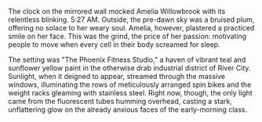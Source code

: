 The clock on the mirrored wall mocked Amelia Willowbrook with its relentless blinking. 5:27 AM. Outside, the pre-dawn sky was a bruised plum, offering no solace to her weary soul. Amelia, however, plastered a practiced smile on her face. This was the grind, the price of her passion: motivating people to move when every cell in their body screamed for sleep.

The setting was "The Phoenix Fitness Studio," a haven of vibrant teal and sunflower yellow paint in the otherwise drab industrial district of River City. Sunlight, when it deigned to appear, streamed through the massive windows, illuminating the rows of meticulously arranged spin bikes and the weight racks gleaming with stainless steel. Right now, though, the only light came from the fluorescent tubes humming overhead, casting a stark, unflattering glow on the already anxious faces of the early-morning class.
